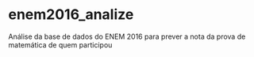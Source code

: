# enem2016_analize
Análise da base de dados do ENEM 2016 para prever a nota da prova de matemática de quem participou
